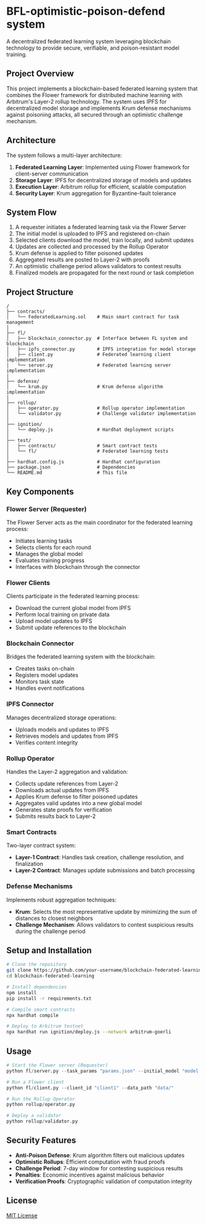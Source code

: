 # BFL-optimistic-poison-defend system

A decentralized federated learning system leveraging blockchain technology to provide secure, verifiable, and poison-resistant model training.

## Project Overview

This project implements a blockchain-based federated learning system that combines the Flower framework for distributed machine learning with Arbitrum's Layer-2 rollup technology. The system uses IPFS for decentralized model storage and implements Krum defense mechanisms against poisoning attacks, all secured through an optimistic challenge mechanism.

## Architecture

The system follows a multi-layer architecture:

1. **Federated Learning Layer**: Implemented using Flower framework for client-server communication
2. **Storage Layer**: IPFS for decentralized storage of models and updates
3. **Execution Layer**: Arbitrum rollup for efficient, scalable computation
4. **Security Layer**: Krum aggregation for Byzantine-fault tolerance

## System Flow

1. A requester initiates a federated learning task via the Flower Server
2. The initial model is uploaded to IPFS and registered on-chain
3. Selected clients download the model, train locally, and submit updates
4. Updates are collected and processed by the Rollup Operator
5. Krum defense is applied to filter poisoned updates
6. Aggregated results are posted to Layer-2 with proofs
7. An optimistic challenge period allows validators to contest results
8. Finalized models are propagated for the next round or task completion

## Project Structure

```
/
├── contracts/
│   └── FederatedLearning.sol    # Main smart contract for task management
│
├── fl/
│   ├── blockchain_connector.py  # Interface between FL system and blockchain
│   ├── ipfs_connector.py        # IPFS integration for model storage
│   ├── client.py                # Federated learning client implementation
│   └── server.py                # Federated learning server implementation
│
├── defense/
│   └── krum.py                  # Krum defense algorithm implementation
│
├── rollup/
│   ├── operator.py              # Rollup operator implementation
│   └── validator.py             # Challenge validator implementation
│
├── ignition/
│   └── deploy.js                # Hardhat deployment scripts
│
├── test/
│   ├── contracts/               # Smart contract tests
│   └── fl/                      # Federated learning tests
│
├── hardhat.config.js            # Hardhat configuration
├── package.json                 # Dependencies
└── README.md                    # This file
```

## Key Components

### Flower Server (Requester)

The Flower Server acts as the main coordinator for the federated learning process:
- Initiates learning tasks
- Selects clients for each round
- Manages the global model
- Evaluates training progress
- Interfaces with blockchain through the connector

### Flower Clients

Clients participate in the federated learning process:
- Download the current global model from IPFS
- Perform local training on private data
- Upload model updates to IPFS
- Submit update references to the blockchain

### Blockchain Connector

Bridges the federated learning system with the blockchain:
- Creates tasks on-chain
- Registers model updates
- Monitors task state
- Handles event notifications

### IPFS Connector

Manages decentralized storage operations:
- Uploads models and updates to IPFS
- Retrieves models and updates from IPFS
- Verifies content integrity

### Rollup Operator

Handles the Layer-2 aggregation and validation:
- Collects update references from Layer-2
- Downloads actual updates from IPFS
- Applies Krum defense to filter poisoned updates
- Aggregates valid updates into a new global model
- Generates state proofs for verification
- Submits results back to Layer-2

### Smart Contracts

Two-layer contract system:
- **Layer-1 Contract**: Handles task creation, challenge resolution, and finalization
- **Layer-2 Contract**: Manages update submissions and batch processing

### Defense Mechanisms

Implements robust aggregation techniques:
- **Krum**: Selects the most representative update by minimizing the sum of distances to closest neighbors
- **Challenge Mechanism**: Allows validators to contest suspicious results during the challenge period

## Setup and Installation

```bash
# Clone the repository
git clone https://github.com/your-username/blockchain-federated-learning.git
cd blockchain-federated-learning

# Install dependencies
npm install
pip install -r requirements.txt

# Compile smart contracts
npx hardhat compile

# Deploy to Arbitrum testnet
npx hardhat run ignition/deploy.js --network arbitrum-goerli
```

## Usage

```python
# Start the Flower server (Requester)
python fl/server.py --task_params "params.json" --initial_model "model.h5"

# Run a Flower client
python fl/client.py --client_id "client1" --data_path "data/"

# Run the Rollup Operator
python rollup/operator.py

# Deploy a validator
python rollup/validator.py
```

## Security Features

- **Anti-Poison Defense**: Krum algorithm filters out malicious updates
- **Optimistic Rollups**: Efficient computation with fraud proofs
- **Challenge Period**: 7-day window for contesting suspicious results
- **Penalties**: Economic incentives against malicious behavior
- **Verification Proofs**: Cryptographic validation of computation integrity

## License

[MIT License](LICENSE)
